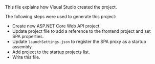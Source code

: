 This file explains how Visual Studio created the project.

The following steps were used to generate this project:

- Create new ASP\.NET Core Web API project.
- Update project file to add a reference to the frontend project and set SPA properties.
- Update `launchSettings.json` to register the SPA proxy as a startup assembly.
- Add project to the startup projects list.
- Write this file.
